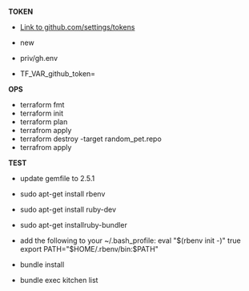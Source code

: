 **TOKEN**
- [Link to github.com/settings/tokens](https://github.com/settings/tokens)

- new
- priv/gh.env
- TF_VAR_github_token=

**OPS**
- terraform fmt
- terraform init
- terraform plan
- terrafrom apply
- terraform destroy -target random_pet.repo
- terrafrom apply



**TEST**
- update gemfile to 2.5.1 
- sudo apt-get install rbenv 
- sudo apt-get install ruby-dev 
- sudo apt-get installruby-bundler
- add the following to your ~/.bash_profile:
	eval "$(rbenv init -)"
	true
	export PATH="$HOME/.rbenv/bin:$PATH"
	
- bundle install
- bundle exec kitchen list

